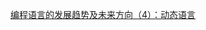 ﻿[编程语言的发展趋势及未来方向（4）：动态语言 ](http://blog.zhaojie.me/2010/05/trends-and-future-directions-in-programming-languages-by-anders-4-dynamic-languages.html)